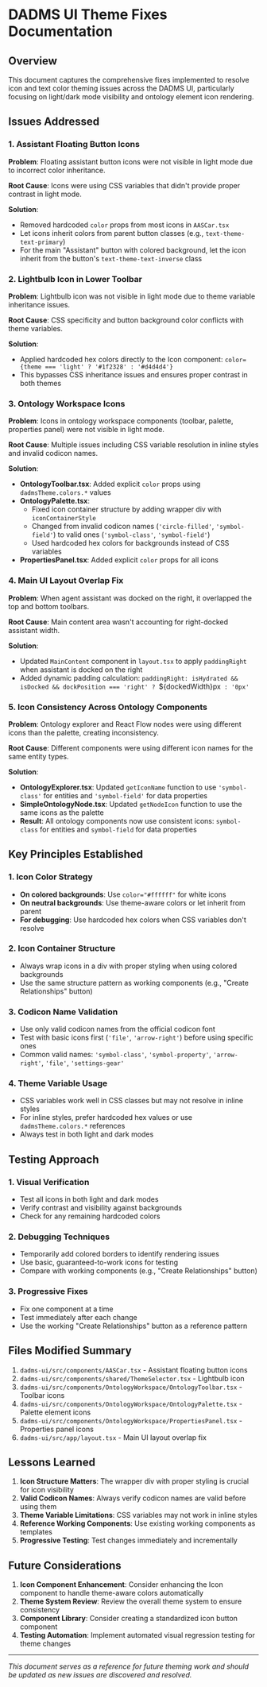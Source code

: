 # DADMS UI Theme Fixes Documentation

## Overview
This document captures the comprehensive fixes implemented to resolve icon and text color theming issues across the DADMS UI, particularly focusing on light/dark mode visibility and ontology element icon rendering.

## Issues Addressed

### 1. Assistant Floating Button Icons
**Problem**: Floating assistant button icons were not visible in light mode due to incorrect color inheritance.

**Root Cause**: Icons were using CSS variables that didn't provide proper contrast in light mode.

**Solution**: 
- Removed hardcoded `color` props from most icons in `AASCar.tsx`
- Let icons inherit colors from parent button classes (e.g., `text-theme-text-primary`)
- For the main "Assistant" button with colored background, let the icon inherit from the button's `text-theme-text-inverse` class

### 2. Lightbulb Icon in Lower Toolbar
**Problem**: Lightbulb icon was not visible in light mode due to theme variable inheritance issues.

**Root Cause**: CSS specificity and button background color conflicts with theme variables.

**Solution**: 
- Applied hardcoded hex colors directly to the Icon component: `color={theme === 'light' ? '#1f2328' : '#d4d4d4'}`
- This bypasses CSS inheritance issues and ensures proper contrast in both themes

### 3. Ontology Workspace Icons
**Problem**: Icons in ontology workspace components (toolbar, palette, properties panel) were not visible in light mode.

**Root Cause**: Multiple issues including CSS variable resolution in inline styles and invalid codicon names.

**Solution**: 
- **OntologyToolbar.tsx**: Added explicit `color` props using `dadmsTheme.colors.*` values
- **OntologyPalette.tsx**: 
  - Fixed icon container structure by adding wrapper div with `iconContainerStyle`
  - Changed from invalid codicon names (`'circle-filled'`, `'symbol-field'`) to valid ones (`'symbol-class'`, `'symbol-field'`)
  - Used hardcoded hex colors for backgrounds instead of CSS variables
- **PropertiesPanel.tsx**: Added explicit `color` props for all icons

### 4. Main UI Layout Overlap Fix
**Problem**: When agent assistant was docked on the right, it overlapped the top and bottom toolbars.

**Root Cause**: Main content area wasn't accounting for right-docked assistant width.

**Solution**: 
- Updated `MainContent` component in `layout.tsx` to apply `paddingRight` when assistant is docked on the right
- Added dynamic padding calculation: `paddingRight: isHydrated && isDocked && dockPosition === 'right' ? `${dockedWidth}px` : '0px'`

### 5. Icon Consistency Across Ontology Components
**Problem**: Ontology explorer and React Flow nodes were using different icons than the palette, creating inconsistency.

**Root Cause**: Different components were using different icon names for the same entity types.

**Solution**: 
- **OntologyExplorer.tsx**: Updated `getIconName` function to use `'symbol-class'` for entities and `'symbol-field'` for data properties
- **SimpleOntologyNode.tsx**: Updated `getNodeIcon` function to use the same icons as the palette
- **Result**: All ontology components now use consistent icons: `symbol-class` for entities and `symbol-field` for data properties

## Key Principles Established

### 1. Icon Color Strategy
- **On colored backgrounds**: Use `color="#ffffff"` for white icons
- **On neutral backgrounds**: Use theme-aware colors or let inherit from parent
- **For debugging**: Use hardcoded hex colors when CSS variables don't resolve

### 2. Icon Container Structure
- Always wrap icons in a div with proper styling when using colored backgrounds
- Use the same structure pattern as working components (e.g., "Create Relationships" button)

### 3. Codicon Name Validation
- Use only valid codicon names from the official codicon font
- Test with basic icons first (`'file'`, `'arrow-right'`) before using specific ones
- Common valid names: `'symbol-class'`, `'symbol-property'`, `'arrow-right'`, `'file'`, `'settings-gear'`

### 4. Theme Variable Usage
- CSS variables work well in CSS classes but may not resolve in inline styles
- For inline styles, prefer hardcoded hex values or use `dadmsTheme.colors.*` references
- Always test in both light and dark modes

## Testing Approach

### 1. Visual Verification
- Test all icons in both light and dark modes
- Verify contrast and visibility against backgrounds
- Check for any remaining hardcoded colors

### 2. Debugging Techniques
- Temporarily add colored borders to identify rendering issues
- Use basic, guaranteed-to-work icons for testing
- Compare with working components (e.g., "Create Relationships" button)

### 3. Progressive Fixes
- Fix one component at a time
- Test immediately after each change
- Use the working "Create Relationships" button as a reference pattern

## Files Modified Summary

1. `dadms-ui/src/components/AASCar.tsx` - Assistant floating button icons
2. `dadms-ui/src/components/shared/ThemeSelector.tsx` - Lightbulb icon
3. `dadms-ui/src/components/OntologyWorkspace/OntologyToolbar.tsx` - Toolbar icons
4. `dadms-ui/src/components/OntologyWorkspace/OntologyPalette.tsx` - Palette element icons
5. `dadms-ui/src/components/OntologyWorkspace/PropertiesPanel.tsx` - Properties panel icons
6. `dadms-ui/src/app/layout.tsx` - Main UI layout overlap fix

## Lessons Learned

1. **Icon Structure Matters**: The wrapper div with proper styling is crucial for icon visibility
2. **Valid Codicon Names**: Always verify codicon names are valid before using them
3. **Theme Variable Limitations**: CSS variables may not work in inline styles
4. **Reference Working Components**: Use existing working components as templates
5. **Progressive Testing**: Test changes immediately and incrementally

## Future Considerations

1. **Icon Component Enhancement**: Consider enhancing the Icon component to handle theme-aware colors automatically
2. **Theme System Review**: Review the overall theme system to ensure consistency
3. **Component Library**: Consider creating a standardized icon button component
4. **Testing Automation**: Implement automated visual regression testing for theme changes

---

*This document serves as a reference for future theming work and should be updated as new issues are discovered and resolved.* 